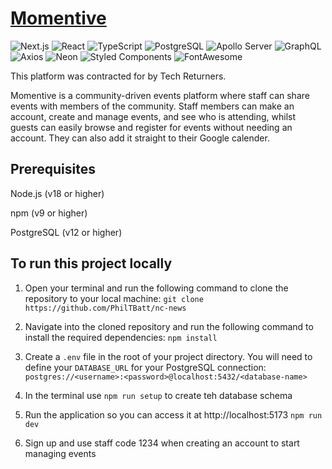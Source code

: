 # [Momentive](https://momentive.vercel.app)
![Next.js](https://img.shields.io/badge/Next.js-000?style=plastic&logo=nextdotjs&logoColor=white)
![React](https://img.shields.io/badge/React-20232A?style=plastic&logo=react&logoColor=61DAFB)
![TypeScript](https://img.shields.io/badge/TypeScript-3178C6?style=plastic&logo=typescript&logoColor=white)
![PostgreSQL](https://img.shields.io/badge/PostgreSQL-4169E1?style=plastic&logo=postgresql&logoColor=white)
![Apollo Server](https://img.shields.io/badge/Apollo_Server-311C87?style=plastic&logo=apollo-graphql&logoColor=white)
![GraphQL](https://img.shields.io/badge/GraphQL-E10098?style=plastic&logo=graphql&logoColor=white)
![Axios](https://img.shields.io/badge/Axios-5A29E4?style=plastic)
![Neon](https://img.shields.io/badge/Neon-000000?style=plastic&logoColor=white)
![Styled Components](https://img.shields.io/badge/Styled--Components-db7093?style=plastic&logo=styled-components&logoColor=white)
![FontAwesome](https://img.shields.io/badge/Font_Awesome-528DD7?style=plastic&logo=fontawesome&logoColor=white)

This platform was contracted for by Tech Returners.

Momentive is a community-driven events platform where staff can share events with members of the community. Staff members can make an account, create and manage events, and see who is attending, whilst guests can easily browse and register for events without needing an account. They can also add it straight to their Google calender.

## Prerequisites
Node.js (v18 or higher)

npm (v9 or higher)

PostgreSQL (v12 or higher)

## To run this project locally

 1. Open your terminal and run the following command to clone the repository to your local machine:
`git clone https://github.com/PhilTBatt/nc-news`

2. Navigate into the cloned repository and run the following command to install the required dependencies:
`npm install`

3. Create a `.env` file in the root of your project directory. You will need to define your `DATABASE_URL` for your PostgreSQL connection: `postgres://<username>:<password>@localhost:5432/<database-name>`

4. In the terminal use `npm run setup` to create teh database schema

5. Run the application so you can access it at http://localhost:5173
`npm run dev`

6. Sign up and use staff code 1234 when creating an account to start managing events
